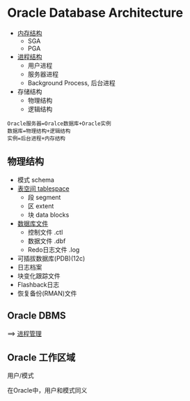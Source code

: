 # Oracle Database Architecture

- [内存结构](../Mgmt/Memory.md)
  - SGA
  - PGA
- [进程结构](../Mgmt/Progress.md)
  - 用户进程
  - 服务器进程
  - Background Process, 后台进程
- 存储结构
  - 物理结构
  - 逻辑结构

```oracle
Oracle服务器=Oralce数据库+Oracle实例
数据库=物理结构+逻辑结构
实例=后台进程+内存结构
```

## 物理结构

- 模式 schema
- [表空间 tablespace](../sql_demo/mgmt/arch_tablespace.sql)
  - 段 segment
  - 区 extent
  - 块 data blocks
- [数据库文件](../sql_demo/mgmt/arch_db_file.sql)
  - 控制文件 .ctl
  - 数据文件 .dbf
  - Redo日志文件 .log
- 可插拔数据库(PDB)(12c)
- 日志档案
- 块变化跟踪文件
- Flashback日志
- 恢复备份(RMAN)文件

## Oracle DBMS

==> [进程管理](../Mgmt/Progress.md)

## Oracle 工作区域

用户/模式

在Oracle中，用户和模式同义


